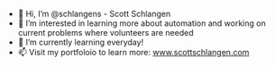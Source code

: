 - 👋 Hi, I’m @schlangens - Scott Schlangen
- 👀 I’m interested in learning more about automation and working on current problems where volunteers are needed
- 🌱 I’m currently learning everyday! 
- 📫 Visit my portfoloio to learn more:  www.scottschlangen.com

<!---
schlangens/schlangens is a ✨ special ✨ repository because its `README.md` (this file) appears on your GitHub profile.
You can click the Preview link to take a look at your changes.
--->
